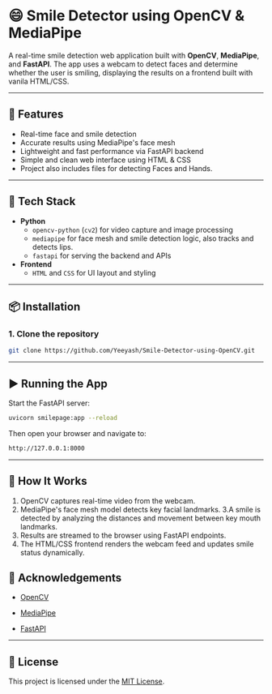 # 😄 Smile Detector using OpenCV & MediaPipe

A real-time smile detection web application built with **OpenCV**, **MediaPipe**, and **FastAPI**. The app uses a webcam to detect faces and determine whether the user is smiling, displaying the results on a frontend built with vanila HTML/CSS.

---

## 🚀 Features

- Real-time face and smile detection
- Accurate results using MediaPipe's face mesh
- Lightweight and fast performance via FastAPI backend
- Simple and clean web interface using HTML & CSS
- Project also includes files for detecting Faces and Hands.

---

## 🧰 Tech Stack

- **Python**
  - `opencv-python` (`cv2`) for video capture and image processing
  - `mediapipe` for face mesh and smile detection logic, also tracks and detects lips.
  - `fastapi` for serving the backend and APIs
- **Frontend**
  - `HTML` and `CSS` for UI layout and styling

---

## 📦 Installation

### 1. Clone the repository
```bash
git clone https://github.com/Yeeyash/Smile-Detector-using-OpenCV.git
```
---

## ▶️ Running the App
Start the FastAPI server:
```bash
uvicorn smilepage:app --reload
```
Then open your browser and navigate to:
```bash
http://127.0.0.1:8000
```

---

## 🧠 How It Works

1. OpenCV captures real-time video from the webcam.
2. MediaPipe's face mesh model detects key facial landmarks.
3.A smile is detected by analyzing the distances and movement between key mouth landmarks.
4.  Results are streamed to the browser using FastAPI endpoints.
5. The HTML/CSS frontend renders the webcam feed and updates smile status dynamically.

## 🙌 Acknowledgements

- <a href="https://opencv.org/">OpenCV</a>

- <a href="https://ai.google.dev/edge/mediapipe/solutions/guide">MediaPipe</a>

- <a href="https://fastapi.tiangolo.com/">FastAPI</a>

---

## 📄 License

This project is licensed under the [MIT License](LICENSE).
